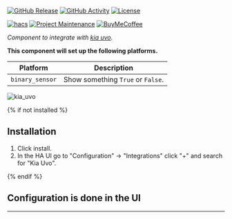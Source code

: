 [![GitHub Release][releases-shield]][releases]
[![GitHub Activity][commits-shield]][commits]
[![License][license-shield]](LICENSE)

[![hacs][hacsbadge]][hacs]
[![Project Maintenance][maintenance-shield]][maintenance-homepage]
[![BuyMeCoffee][buymecoffeebadge]][buymecoffee]

_Component to integrate with [kia uvo][kia_uvo]._

**This component will set up the following platforms.**

Platform | Description
-- | --
`binary_sensor` | Show something `True` or `False`.

![kia_uvo][kiauvoimg]

{% if not installed %}
## Installation

1. Click install.
1. In the HA UI go to "Configuration" -> "Integrations" click "+" and search for "Kia Uvo".

{% endif %}


## Configuration is done in the UI

<!---->

***

[kia_uvo]: https://github.com/wcomartin/kia_uvo
[maintenance-homepage]: http://williamcomartin.com
[buymecoffee]: https://www.buymeacoffee.com/wcomartin
[buymecoffeebadge]: https://img.shields.io/badge/buy%20me%20a%20coffee-donate-yellow.svg?style=for-the-badge
[commits-shield]: https://img.shields.io/github/commit-activity/y/wcomartin/kia_uvo.svg?style=for-the-badge
[commits]: https://github.com/wcomartin/kia_uvo/commits/master
[hacs]: https://github.com/custom-components/hacs
[hacsbadge]: https://img.shields.io/badge/HACS-Custom-orange.svg?style=for-the-badge
[kiauvoimg]: kia_uvo2.png
[forum-shield]: https://img.shields.io/badge/community-forum-brightgreen.svg?style=for-the-badge
[forum]: https://community.home-assistant.io/
[license-shield]: https://img.shields.io/github/license/wcomartin/kia_uvo.svg?style=for-the-badge
[maintenance-shield]: https://img.shields.io/badge/maintainer-William%20Comartin-blue.svg?style=for-the-badge
[releases-shield]: https://img.shields.io/github/release/wcomartin/kia_uvo.svg?style=for-the-badge
[releases]: https://github.com/wcomartin/kia_uvo/releases